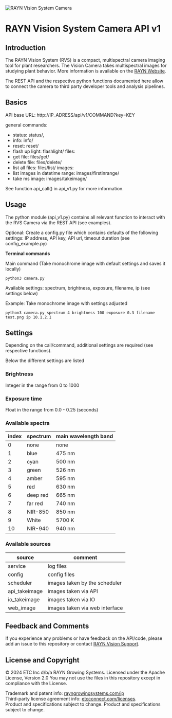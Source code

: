 ![RAYN Vision System Camera](https://rayngrowingsystems.com/wp-content/uploads/2024/04/RAYN_VisionCamera_1160x200.jpg)

# RAYN Vision System Camera API v1
## Introduction
The RAYN Vision System (RVS) is a compact, multispectral camera imaging tool for plant researchers. 
The Vision Camera takes multispectral images for studying plant behavior. More information is available on the
[RAYN Website](https://rayngrowingsystems.com/products/rayn-vision-camera/).

The REST API and the respective python functions documented here 
allow to connect the camera to third party developer tools and analysis pipelines.

## Basics
API base URL: http://IP_ADRESS/api/v1/COMMAND?key=KEY

general commands:
- status: status/,
- info: info/
- reset: reset/
- flash up light: flashlight/
files:
- get file: files/get/
- delete file: files/delete/
- list all files: files/list/
images:
- list images in datetime range: images/firstinrange/
- take ms image: images/takeimage/

See function api_call() in api_v1.py for more information.

## Usage
The python module (api_v1.py) contains all relevant function to interact with the RVS Camera via the REST API (see examples).

Optional: Create a config.py file which contains defaults of the following settings: 
IP address, API key, API url, timeout duration (see config_example.py)

**Terminal commands**

Main command (Take monochrome image with default settings and saves it locally)

`python3 camera.py` 

Available settings: spectrum, brightness, exposure, filename, ip (see settings below)

Example: Take monochrome image with settings adjusted

`python3 camera.py spectrum 4 brightness 100 exposure 0.3 filename test.png ip 10.1.2.1`


## Settings
Depending on the call/command, additional settings are required (see respective functions).

Below the different settings are listed

### Brightness
Integer in the range from 0 to 1000

### Exposure time
Float in the range from 0.0 - 0.25 (seconds)

### Available spectra
| index | spectrum | main wavelength band |
|-------|----------|----------------------|
| 0     | none     | none                 |
| 1     | blue     | 475 nm               |
| 2     | cyan     | 500 nm               |
| 3     | green    | 526 nm               |
| 4     | amber    | 595 nm               |
| 5     | red      | 630 nm               |
| 6     | deep red | 665 nm               |
| 7     | far red  | 740 nm               |
| 8     | NIR-850  | 850 nm               |
| 9     | White    | 5700 K               |
| 10    | NIR-940  | 940 nm               |

### Available sources

| source        | comment                        |
|---------------|--------------------------------|
| service       | log files                      |
| config        | config files                   |
| scheduler     | images taken by the scheduler  |
| api_takeimage | images taken via API           |
| io_takeimage  | images taken via IO            |
| web_image     | images taken via web interface |

## Feedback and Comments

If you experience any problems or have feedback on the API/code, please add an issue to this repository or contact
[RAYN Vision Support](mailto:RAYNVisionSupport@rayngrowingsystems.com).

## License and Copyright
© 2024 ETC Inc d/b/a RAYN Growing Systems. Licensed under the Apache License, Version 2.0
You may not use the files in this repository except in compliance with the License.

Trademark and patent info: [rayngrowingsystems.com/ip](https://rayngrowingsystems.com/ip/) \
Third-party license agreement info: [etcconnect.com/licenses](https://www.etcconnect.com/licenses/). \
Product and specifications subject to change.
Product and specifications subject to change.